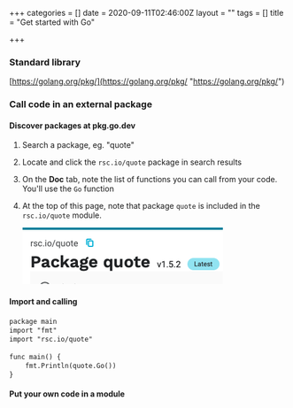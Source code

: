 +++
categories = []
date = 2020-09-11T02:46:00Z
layout = ""
tags = []
title = "Get started with Go"

+++
### Standard library

[https://golang.org/pkg/](https://golang.org/pkg/ "https://golang.org/pkg/")

### Call code in an external package

#### Discover packages at pkg.go.dev

1. Search a package, eg. "quote"
2. Locate and click the `rsc.io/quote` package in search results
3. On the **Doc** tab, note the list of functions you can call from your code. You'll use the `Go` function
4. At the top of this page, note that package `quote` is included in the `rsc.io/quote` module.

   ![](static/uploads/screen-shot-2020-09-11-at-09-59-32.png)

#### Import and calling

    package main
    import "fmt"
    import "rsc.io/quote"
    
    func main() {
        fmt.Println(quote.Go())
    }

#### Put your own code in a module
